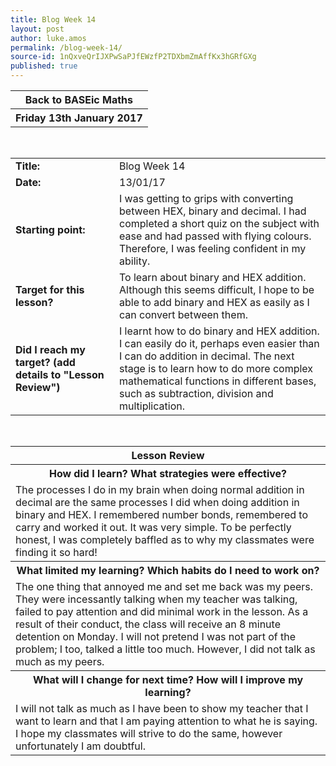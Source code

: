 ```yaml
---
title: Blog Week 14
layout: post
author: luke.amos
permalink: /blog-week-14/
source-id: 1nQxveQrIJXPwSaPJfEWzfP2TDXbmZmAffKx3hGRfGXg
published: true
---
```

<table class="title1">
<tr>
<th ><strong>Back to BASEic Maths</strong></th>
</tr>
<tr>
<th><strong>Friday 13th January 2017</strong></th>
</tr>
</table>
<br />

<table>
  <tr>
  <td style="width: 150px;"><strong>Title:</strong></td>
    <td>Blog Week 14</td>
  </tr>
  <tr>
  <td style="width: 150px;"><strong>Date:</strong></td>
    <td>13/01/17</td>
  </tr>
  <tr>
  <td style="width: 150px;"><strong>Starting point:</strong></td>
    <td>I was getting to grips with converting between HEX, binary and decimal. I had completed a short quiz on the subject with ease and had passed with flying colours. Therefore, I was feeling confident in my ability.</td>
  </tr>
  <tr>
  <td style="width: 150px;"><strong>Target for this lesson?</strong></td>
    <td>To learn about binary and HEX addition. Although this seems difficult, I hope to be able to add binary and HEX as easily as I can convert between them.</td>
  </tr>
  <tr>
    <td style="width: 150px;"><strong>Did I reach my target? 
    (add details to "Lesson Review")</strong></td>
    <td>I learnt how to do binary and HEX addition. I can easily do it, perhaps even easier than I can do addition in decimal. The next stage is to learn how to do more complex mathematical functions in different bases, such as subtraction, division and multiplication. </td>
  </tr>
</table>
<br />

<table>
  <tr>
  <th><strong>Lesson Review</strong></th>
  </tr>
  <tr>
  <th><strong>How did I learn? What strategies were effective?</strong></th>
  </tr>
  <tr>
    <td>The processes I do in my brain when doing normal addition in decimal are the same processes I did when doing addition in binary and HEX. I remembered number bonds, remembered to carry and worked it out. It was very simple. To be perfectly honest, I was completely baffled as to why my classmates were finding it so hard!</td>
  </tr>
  <tr>
  <th><strong>What limited my learning? Which habits do I need to work on?</strong></th>
  </tr>
  <tr>
    <td>The one thing that annoyed me and set me back was my peers. They were incessantly talking when my teacher was talking, failed to pay attention and did minimal work in the lesson. As a result of their conduct, the class will receive an 8 minute detention on Monday. I will not pretend I was not part of the problem; I too, talked a little too much. However, I did not talk as much as my peers.  </td>
  </tr>
  <tr>
  <th><strong>What will I change for next time? How will I improve my learning?</strong></th>
  </tr>
  <tr>
    <td>I will not talk as much as I have been to show my teacher that I want to learn and that I am paying attention to what he is saying. I hope my classmates will strive to do the same, however unfortunately I am doubtful. </td>
  </tr>
</table>
<br />

